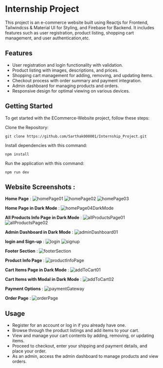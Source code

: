# Internship Project

This project is an e-commerce website built using Reactjs for Frontend, Tailwindcss & Material UI for Styling, and Firebase for Backend. 
It includes features such as user registration, product listing, shopping cart management, and user authentication,etc.

## Features
- User registration and login functionality with validation.
- Product listing with images, descriptions, and prices.
- Shopping cart management for adding, removing, and updating items.
- Checkout process with order summary and payment integration.
- Admin dashboard for managing products and orders.
- Responsive design for optimal viewing on various devices.

## Getting Started

To get started with the ECommerce-Website project, follow these steps:

Clone the Repository:
   
``` git clone https://github.com/Sarthak000001/Internship_Project.git ```

Install dependencies with this command:

``` npm install ```

Run the application with this command: 

``` npm run dev ```


## Website Screenshots :

**Home Page** :
![homePage01](https://github.com/Sarthak000001/Internship_Project/assets/100946019/9fac3c90-55ce-41a8-bb42-8a79a6c1f3be)
![homePage02](https://github.com/Sarthak000001/Internship_Project/assets/100946019/ae28b0a7-d373-409d-9751-a68a405c31de)
![homePage03](https://github.com/Sarthak000001/Internship_Project/assets/100946019/df1aa7a8-04f2-46fa-9ea8-bde9f03b6279)


**Home Page in Dark Mode** :
![homePage04DarkMode](https://github.com/Sarthak000001/Internship_Project/assets/100946019/e1184dc9-1e5a-4ced-9c9b-f023541cd086)


**All Products Info Page in Dark Mode** :
![allProductsPage01](https://github.com/Sarthak000001/Internship_Project/assets/100946019/95dee052-3882-4cfa-a024-ebcf9c2a5f5c)
![allProductsPage02](https://github.com/Sarthak000001/Internship_Project/assets/100946019/9afea4a6-f1cb-483d-a620-422ca24076a6)


**Admin Dashboard in Dark Mode** :
![adminDashboard01](https://github.com/Sarthak000001/Internship_Project/assets/100946019/def14a08-3a34-4fcd-aa88-71fa6099187d)


**login and Sign-up** :
![login](https://github.com/Sarthak000001/Internship_Project/assets/100946019/00009e25-d3b6-4b96-ab4d-b1d98af75dab)
![signup](https://github.com/Sarthak000001/Internship_Project/assets/100946019/c38ae0d9-83db-44e4-b1e2-1717a2fed605)


**Footer Section** :
![footerSection](https://github.com/Sarthak000001/Internship_Project/assets/100946019/5d431d40-6016-48a0-80ea-9691b465447f)


**Product Info Page** :
![productInfoPage](https://github.com/Sarthak000001/Internship_Project/assets/100946019/cdd56ba1-71a5-494d-908f-68ff3f21f485)


**Cart Items Page in Dark Mode** :
![addToCart01](https://github.com/Sarthak000001/Internship_Project/assets/100946019/10a5893f-d557-46da-91f5-8f1463a4ec79)


**Cart Items with Modal in Dark Mode** :
![addToCart02](https://github.com/Sarthak000001/Internship_Project/assets/100946019/e82ccb2d-4871-47ec-a27a-89ea53b212f6)


**Payment Options** :
![paymentGateway](https://github.com/Sarthak000001/Internship_Project/assets/100946019/8cccc9da-5bb0-4a9e-a7d0-ceaabe3f5f01)


**Order Page** :
![orderPage](https://github.com/Sarthak000001/Internship_Project/assets/100946019/1817e7b0-a241-47fd-9e51-54fdc7dd5d86)


## Usage

- Register for an account or log in if you already have one.
- Browse through the product listings and add items to your cart.
- View and manage your cart contents by adding, removing, or updating items.
- Proceed to checkout, enter your shipping and payment details, and place your order.
- As an admin, access the admin dashboard to manage products and view orders.
